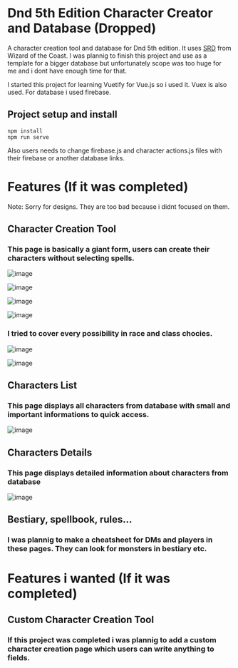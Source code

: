 # Dnd 5th Edition Character Creator and Database (Dropped)
A character creation tool and database for Dnd 5th edition. It uses [SRD](https://media.wizards.com/2016/downloads/DND/SRD-OGL_V5.1.pdf) from Wizard of the Coast. I was plannig to finish this project and use as a template for a bigger database but unfortunately scope was too huge for me and i dont have enough time for that.


I started this project for learning Vuetify for Vue.js so i used it. Vuex is also used. For database i used firebase.
## Project setup and install
```
npm install
npm run serve
```
Also users needs to change firebase.js and character actions.js files with their firebase or another database links.

# Features (If it was completed)
Note: Sorry for designs. They are too bad because i didnt focused on them.
## Character Creation Tool
### This page is basically a giant form, users can create their characters without selecting spells.
![image](https://user-images.githubusercontent.com/64266261/222800064-4e54cf18-fee8-4c2b-8202-0ef2add48152.png)

![image](https://user-images.githubusercontent.com/64266261/222801062-49112f27-e17d-4b10-8d67-f915fd54bbc5.png)

![image](https://user-images.githubusercontent.com/64266261/222800794-df3a2faa-6153-4dd3-9f54-c07faa0f8ba4.png)

![image](https://user-images.githubusercontent.com/64266261/222800836-cd4667e8-917a-416f-a65e-f032c709b8ec.png)

### I tried to cover every possibility in race and class chocies.
![image](https://user-images.githubusercontent.com/64266261/222800570-81170d4f-ebcd-4856-8061-db43fd9b5e7e.png)

![image](https://user-images.githubusercontent.com/64266261/222800626-bc5820dc-37a2-4611-9f0e-452a957c1987.png)

## Characters List
### This page displays all characters from database with small and important informations to quick access.
![image](https://user-images.githubusercontent.com/64266261/222801184-bca17521-68e4-4ee9-883c-00de35047d09.png)

## Characters Details
### This page displays detailed information about characters from database
![image](https://user-images.githubusercontent.com/64266261/222801381-8a9db345-b39d-498f-abb8-695590dfbb7c.png)

## Bestiary, spellbook, rules...
### I was plannig to make a cheatsheet for DMs and players in these pages. They can look for monsters in bestiary etc.

# Features i wanted (If it was completed)
## Custom Character Creation Tool
### If this project was completed i was plannig to add a custom character creation page which users can write anything to fields.
